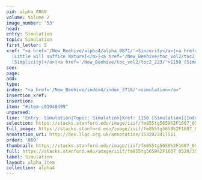 ```yaml
---
pid: alpha_0869
volume: Volume 2
image_number: '53'
head: 
entry: Simulation
topic: Simulation
first_letter: S
xref: "<a href='/New_Beehive/alpha4/alpha_0871/'>Sincerity</a>|<a href='/New_Beehive/toc_vol2/toc2_061/'>45
  [Little will suffice Nature]</a>|<a href='/New_Beehive/toc_vol2/toc2_306/'>1559
  [Simplicity]</a>|<a href='/New_Beehive/toc_vol2/toc2_223/'>1150 [Simulation]</a>"
see: 
page: 
add: 
type: 
index: "<a href='/New_Beehive/index4/index_3718/'>simulation</a>"
insertion_xref: 
insertion: 
item: "#item-c01948499"
unparsed: 
line: 'Entry: Simulation|Topic: Simulation|Xref: 1150 [Simulation]|Index: simulation|#item-c01948499'
selection: https://stacks.stanford.edu/image/iiif/fm855tg5659%2F1607_0520/303,1369,3066,547/full/0/default.jpg
full_image: https://stacks.stanford.edu/image/iiif/fm855tg5659%2F1607_0520/full/full/0/default.jpg
annotation_uri: http://dev.llgc.org.uk/annotation/1532023417511
order: '869'
thumbnail: https://stacks.stanford.edu/image/iiif/fm855tg5659%2F1607_0520/303,1369,600,180/250,/0/default.jpg
full: https://stacks.stanford.edu/image/iiif/fm855tg5659%2F1607_0520/303,1369,3066,547/full/0/default.jpg
label: Simulation
layout: alpha_item
collection: alpha4
---
```


